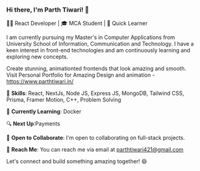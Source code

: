 ### Hi there, I'm Parth Tiwari! 👋

👨‍💻 React Developer | 🎓 MCA Student | 🌱 Quick Learner

I am currently pursuing my Master's in Computer Applications from University School of Information, Communication and Technology. I have a keen interest in front-end technologies and am continuously learning and exploring new concepts.


Create stunning, animationted frontends that look amazing and smooth.
Visit Personal Portfolio for Amazing Design and animation - https://www.parthtiwari.in/

🚀 **Skills**: React, NextJs, Node JS, Express JS, MongoDB, Tailwind CSS, Prisma, Framer Motion, C++, Problem Solving

🌟 **Currently Learning**: Docker

🔍 **Next Up**:Payments

💼 **Open to Collaborate**: I'm open to collaborating on full-stack projects.

📧 **Reach Me**: You can reach me via email at [parthtiwari421@gmail.com](mailto:parthtiwari421@gmail.com)

Let's connect and build something amazing together! 😄
